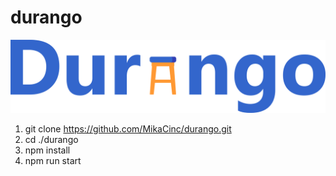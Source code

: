 # durango

![Logo of Durango](https://github.com/MikaCinc/durango/blob/master/src/Logo.png)

1) git clone https://github.com/MikaCinc/durango.git
2) cd ./durango
3) npm install
4) npm run start

